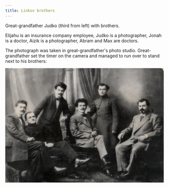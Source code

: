 ```yaml
---
title: Linkov brothers
---
```

Great-grandfather Judko (third from left) with brothers.

Elijahu is an insurance company employee,
Judko is a photographer,
Jonah is a doctor,
Aizik is a photographer,
Abram and Max are doctors.

The photograph was taken in great-grandfather's photo studio.
Great-grandfather set the timer on the camera
and managed to run over to stand next to his brothers:

![Linkov brothers](/files/book/linkov_brothers.jpg)
